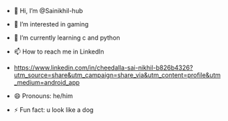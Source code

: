 - 👋 Hi, I’m @Sainikhil-hub
- 👀 I’m interested in gaming
- 🌱 I’m currently learning c and python 
  
- 📫 How to reach me in LinkedIn
- https://www.linkedin.com/in/cheedalla-sai-nikhil-b826b4326?utm_source=share&utm_campaign=share_via&utm_content=profile&utm_medium=android_app
- 😄 Pronouns: he/him
- ⚡ Fun fact: u look like a dog

<!---
Sainikhil-hub/Sainikhil-hub is a ✨ special ✨ repository because its `README.md` (this file) appears on your GitHub profile.
You can click the Preview link to take a look at your changes.
--->
